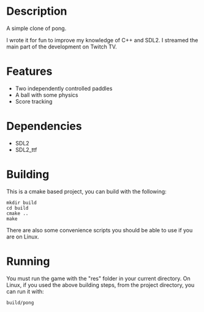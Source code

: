 # Description
A simple clone of pong.

I wrote it for fun to improve my knowledge of C++ and SDL2. I streamed the main part of the development on Twitch TV.

# Features
* Two independently controlled paddles
* A ball with some physics
* Score tracking

# Dependencies
* SDL2
* SDL2_ttf

# Building
This is a cmake based project, you can build with the following:

	mkdir build
	cd build
	cmake ..
	make

There are also some convenience scripts you should be able to use if you are on Linux.

# Running
You must run the game with the "res" folder in your current directory. On Linux, if you used the above building steps, from the project directory, you can run it with:

	build/pong
